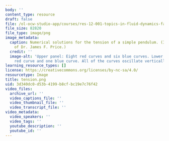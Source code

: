 ```yaml
---
body: ''
content_type: resource
draft: false
file: /ol-ocw-studio-app/courses/res-12-001-topics-in-fluid-dynamics-fall-2024/tension.png
file_size: 82820
file_type: image/png
image_metadata:
  caption: Numerical solutions for the tension of a simple pendulum. (Image courtesy
    of Dr. James F. Price.)
  credit: ''
  image-alt: 'Upper panel: Eight red curves and six blue curves. Lower panel: One
    red curve and one blue curve. All of the curves oscillate vertically.'
learning_resource_types: []
license: https://creativecommons.org/licenses/by-nc-sa/4.0/
resourcetype: Image
title: tension.png
uid: 3d340dc0-d53b-4199-b8cf-bc19e7c76f42
video_files:
  archive_url: ''
  video_captions_file: ''
  video_thumbnail_file: ''
  video_transcript_file: ''
video_metadata:
  video_speakers: ''
  video_tags: ''
  youtube_description: ''
  youtube_id: ''
---
```

